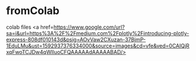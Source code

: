 # fromColab
colab files
<a href=https://www.google.com/url?sa=i&url=https%3A%2F%2Fmedium.com%2Fplotly%2Fintroducing-plotly-express-808df010143d&psig=AOvVaw2CXuzan-37BjmP-1EduLMu&ust=1592937376334000&source=images&cd=vfe&ved=0CAIQjRxqFwoTCJDw4qWIluoCFQAAAAAdAAAAABAD/></a>
